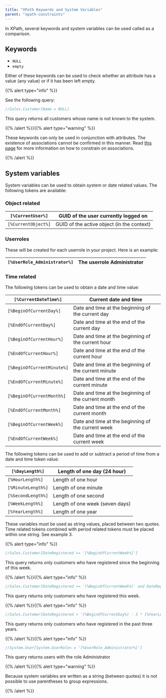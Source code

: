 ```yaml
---
title: "XPath Keywords and System Variables"
parent: "xpath-constraints"
---
```



In XPath, several keywords and system variables can be used called as a comparison.

## Keywords

*   `NULL`
*   `empty`

Either of these keywords can be used to check whether an attribute has a value (any value) or if it has been left empty.

{{% alert type="info" %}}

See the following query:

```java
//Sales.Customer[Name = NULL]
```

This query returns all customers whose name is not known to the system.

{{% /alert %}}{{% alert type="warning" %}}

These keywords can only be used in conjunction with attributes. The existence of associations cannot be confirmed in this manner. Read [this page](xpath-constraints) for more information on how to constrain on associations.

{{% /alert %}}

## System variables

System variables can be used to obtain system or date related values. The following tokens are available:

### Object related

| `[%CurrentUser%]` | GUID of the user currently logged on |
| --- | --- |
| `[%CurrentObject%]` | GUID of the active object (in the context) |

### Userroles

These will be created for each userrole in your project. Here is an example:

| `[%UserRole_Administrator%]` | The userrole Administrator |
| --- | --- |

### Time related

The following tokens can be used to obtain a date and time value:

| `[%CurrentDateTime%]` | Current date and time |
| --- | --- |
| `[%BeginOfCurrentDay%]` | Date and time at the beginning of the current day |
| `[%EndOfCurrentDay%]` | Date and time at the end of the current day |
| `[%BeginOfCurrentHour%]` | Date and time at the beginning of the current hour |
| `[%EndOfCurrentHour%]` | Date and time at the end of the current hour |
| `[%BeginOfCurrentMinute%]` | Date and time at the beginning of the current minute |
| `[%EndOfCurrentMinute%]` | Date and time at the end of the current minute |
| `[%BeginOfCurrentMonth%]` | Date and time at the beginning of the current month |
| `[%EndOfCurrentMonth%]` | Date and time at the end of the current month |
| `[%BeginOfCurrentWeek%]` | Date and time at the beginning of the current week |
| `[%EndOfCurrentWeek%]` | Date and time at the end of the current week |

The following tokens can be used to add or subtract a period of time from a date and time token value:

| `[%DayLength%]` | Length of one day (24 hour) |
| --- | --- |
| `[%HourLength%]` | Length of one hour |
| `[%MinuteLength%]` | Length of one minute |
| `[%SecondLength%]` | Length of one second |
| `[%WeekLength%]` | Length of one week (seven days) |
| `[%YearLength%]` | Length of one year |

These variables must be used as string values, placed between two quotes. Time related tokens combined with period related tokens must be placed within one string. See example 3.

{{% alert type="info" %}}

```java
//Sales.Customer[DateRegistered >= '[%BeginOfCurrentWeek%]']
```

This query returns only customers who have registered since the beginning of this week.

{{% /alert %}}{{% alert type="info" %}}

```java
//Sales.Customer[DateRegistered >= '[%BeginOfCurrentWeek%]' and DateRegistered < '[%EndOfCurrentWeek%]']
```

This query returns only customers who have registered this week.

{{% /alert %}}{{% alert type="info" %}}

```java
//Sales.Customer[DateRegistered > '[%BeginOfCurrentDay%] - 3 * [%YearLength%]']
```

This query returns only customers who have registered in the past three years.

{{% /alert %}}{{% alert type="info" %}}

```java
//System.User[System.UserRoles = '[%UserRole_Administrator%]']
```

This query returns users with the role Administrator

{{% /alert %}}{{% alert type="warning" %}}

Because system variables are written as a string (between quotes) it is not possible to use parentheses to group expressions.

{{% /alert %}}
